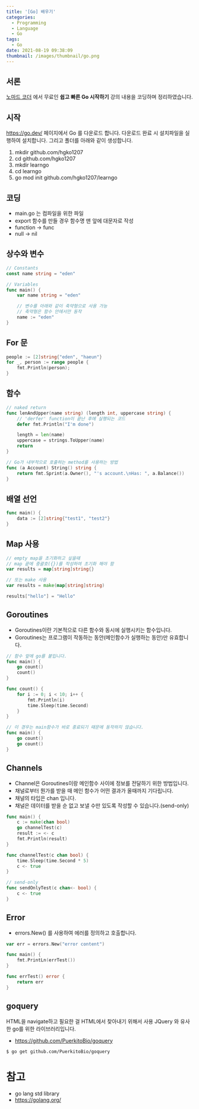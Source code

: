```yaml
---
title: '[Go] 배우기'
categories:
  - Programming
  - Language
  - Go
tags:
  - Go
date: 2021-08-19 09:38:09
thumbnail: /images/thumbnail/go.png
---
```


## 서론

[노마드 코더](https://nomadcoders.co/) 에서 무료인 **쉽고 빠른 Go 시작하기** 강의 내용을 코딩하며 정리하였습니다.

## 시작

https://go.dev/ 페이지에서 Go 를 다운로드 합니다. 다운로드 완료 시 설치파일을 실행하여 설치합니다. 그리고 폴더를 아래와 같이 생성합니다.

1. mkdir github.com/hgko1207
2. cd github.com/hgko1207
3. mkdir learngo
4. cd learngo
5. go mod init github.com/hgko1207/learngo

## 코딩

- main.go 는 컴파일을 위한 파일
- export 함수를 만들 경우 함수명 맨 앞에 대문자로 작성
- function -> func
- null -> nil

## 상수와 변수

```go
// Constants
const name string = "eden"
```

```go
// Variables
func main() {
    var name string = "eden"

    // 변수를 아래와 같이 축약형으로 사용 가능
    // 축약형은 함수 안에서만 동작
    name := "eden"
}
```

## For 문

```go
people := [2]string{"eden", "haeun"}
for _, person := range people {
    fmt.Println(person);
}
```

## 함수

```go
// naked return
func lenAndUpper(name string) (length int, uppercase string) {
    // 'derfer' function이 끝난 후에 실행되는 코드
    defer fmt.Println("I'm done")

    length = len(name)
    uppercase = strings.ToUpper(name)
    return
}

// Go가 내부적으로 호출하는 method를 사용하는 방법
func (a Account) String() string {
    return fmt.Sprint(a.Owner(), "'s account.\nHas: ", a.Balance())
}
```

## 배열 선언

```go
func main() {
    data := [2]string{"test1", "test2"}
}
```

## Map 사용

```go
// empty map을 초기화하고 싶을때
// map 끝에 중괄호({})를 작성하여 초기화 해야 함
var results = map[string]string{}

// 또는 make 사용
var results = make(map[string]string)

results["hello"] = "Hello"
```

## Goroutines

- Goroutines이란 기본적으로 다른 함수와 동시에 실행시키는 함수입니다.
- Goroutines는 프로그램이 작동하는 동안(메인함수가 실행하는 동안)만 유효합니다.

```go
// 함수 앞에 go를 붙입니다.
func main() {
    go count()
    count()
}

func count() {
    for i := 0; i < 10; i++ {
        fmt.Println(i)
        time.Sleep(time.Second)
    }
}

// 이 경우는 main함수가 바로 종료되기 때문에 동작하지 않습니다.
func main() {
    go count()
    go count()
}
```

## Channels

- Channel은 Goroutines이랑 메인함수 사이에 정보를 전달하기 위한 방법입니다.
- 채널로부터 뭔가를 받을 때 메인 함수가 어떤 결과가 올때까지 기다립니다.
- 채널의 타입은 chan 입니다.
- 채널은 데이터를 받을 순 없고 보낼 수만 있도록 작성할 수 있습니다.(send-only)

```go
func main() {
    c := make(chan bool)
    go channelTest(c)
    result := <- c
    fmt.Println(result)
}

func channelTest(c chan bool) {
    time.Sleep(time.Second * 5)
    c <- true
}

// send-only
func sendOnlyTest(c chan<- bool) {
    c <- true
}
```

## Error

- errors.New() 를 사용하여 에러를 정의하고 호출합니다.

```go
var err = errors.New("error content")

func main() {
    fmt.PrintLn(errTest())
}

func errTest() error {
    return err
}
```

## goquery

HTML을 navigate하고 필요한 걸 HTML에서 찾아내기 위해서 사용 JQuery 와 유사한 go를 위한 라이브러리입니다.

- https://github.com/PuerkitoBio/goquery

```shell
$ go get github.com/PuerkitoBio/goquery
```

# 참고

- go lang std library
- https://golang.org/
